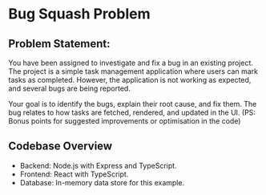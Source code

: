 # Bug Squash Problem

## Problem Statement:

You have been assigned to investigate and fix a bug in an existing project. The project is a simple task management application where users can mark tasks as completed. However, the application is not working as expected, and several bugs are being reported.

Your goal is to identify the bugs, explain their root cause, and fix them. The bug relates to how tasks are fetched, rendered, and updated in the UI. (PS: Bonus points for suggested improvements or optimisation in the code)

## Codebase Overview

- Backend: Node.js with Express and TypeScript.
- Frontend: React with TypeScript.
- Database: In-memory data store for this example.
